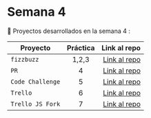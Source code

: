 # Semana 4 

:rocket: Proyectos desarrollados en la semana 4 :

| Proyecto | Práctica | Link al repo |
| ------------- |:-------------:| -----:|
|`fizzbuzz`|1,2,3|[Link al repo](https://github.com/DAscencioSanchez/fizzbuz/actions)|
|`PR`|4|[Link al repo](https://github.com/DAscencioSanchez/VPfizzbuzz)|
|`Code Challenge`|5|[Link al repo](https://github.com/LaunchX-InnovaccionVirtual/MissionNodeJS)|
|`Trello`|6|[Link al repo](https://github.com/LaunchX-InnovaccionVirtual/MissionNodeJS)|
|`Trello JS Fork`|7|[Link al repo](https://github.com/LaunchX-InnovaccionVirtual/MissionNodeJS)|
